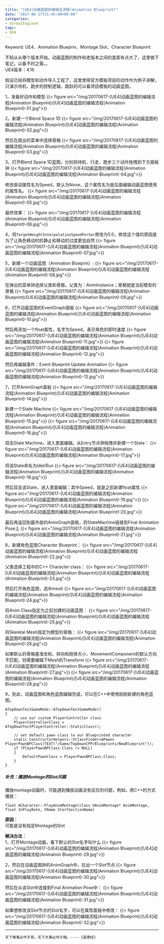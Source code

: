 ```yaml
---
title: "[UE4]动画蓝图的编辑全流程(Animation Blueprint)"
date: "2017-06-17T21:45:40+08:00"
categories:
- UnrealEngine4
tags:
- UE4
---
```


Keyword: UE4、Animation Blueprin、Montage Slot、Character Blueprint

不知从从哪个版本开始，动画蓝图的制作和老版本之间的差距有点大了，这里做下笔记，以备不时之需。。  
UE4版本：4.16  

假设已经将模型和动作导入工程了，这里使用官方模板项目的动作作为例子讲解，只演示待机、跑步的控制逻辑，跳跃的可以看项目模板的动画蓝图。

1，准备好动作和模型
{{< figure src="/img/20170617-[UE4]动画蓝图的编辑流程(Animation Blueprint)/[UE4]动画蓝图的编辑流程(Animation Blueprint)-01.jpg">}}

2，新建一个Blend Space 1D
{{< figure src="/img/20170617-[UE4]动画蓝图的编辑流程(Animation Blueprint)/[UE4]动画蓝图的编辑流程(Animation Blueprint)-02.jpg">}}

然后在跳出的菜单中选择骨骼
{{< figure src="/img/20170617-[UE4]动画蓝图的编辑流程(Animation Blueprint)/[UE4]动画蓝图的编辑流程(Animation Blueprint)-03.jpg">}}

3，打开Blend Space 1D蓝图，分别将待机、行走、跑步三个动作拖拽到下方面板钟
{{< figure src="/img/20170617-[UE4]动画蓝图的编辑流程(Animation Blueprint)/[UE4]动画蓝图的编辑流程(Animation Blueprint)-04.jpg">}}

修改驱动属性名为Speed，默认为None，这个属性名为是后面编辑动画蓝图使用的属性名。
{{< figure src="/img/20170617-[UE4]动画蓝图的编辑流程(Animation Blueprint)/[UE4]动画蓝图的编辑流程(Animation Blueprint)-05.jpg">}}

最终效果：
{{< figure src="/img/20170617-[UE4]动画蓝图的编辑流程(Animation Blueprint)/[UE4]动画蓝图的编辑流程(Animation Blueprint)-06.jpg">}}

4，将`TargetWeightInterpolationSpeedPerSec`修改为5.0，修改这个值的原因是为了让角色移动时的静止和移动的过度更加自然
{{< figure src="/img/20170617-[UE4]动画蓝图的编辑流程(Animation Blueprint)/[UE4]动画蓝图的编辑流程(Animation Blueprint)-07.jpg">}}

5，新建一个动画蓝图（Animation Blueprin）:
{{< figure src="/img/20170617-[UE4]动画蓝图的编辑流程(Animation Blueprint)/[UE4]动画蓝图的编辑流程(Animation Blueprint)-08.jpg">}}

在弹出的菜单钟选择父类和骨骼，父类为：AnimInstance；骨骼就是当前模型的骨骼
{{< figure src="/img/20170617-[UE4]动画蓝图的编辑流程(Animation Blueprint)/[UE4]动画蓝图的编辑流程(Animation Blueprint)-09.jpg">}}

6，打开动画蓝图的EventGraph面板
{{< figure src="/img/20170617-[UE4]动画蓝图的编辑流程(Animation Blueprint)/[UE4]动画蓝图的编辑流程(Animation Blueprint)-10.jpg">}}

然后再添加一个float属性，名字为Speed，表示角色的即时速度
{{< figure src="/img/20170617-[UE4]动画蓝图的编辑流程(Animation Blueprint)/[UE4]动画蓝图的编辑流程(Animation Blueprint)-11.jpg">}}
{{< figure src="/img/20170617-[UE4]动画蓝图的编辑流程(Animation Blueprint)/[UE4]动画蓝图的编辑流程(Animation Blueprint)-12.jpg">}}

然后再编辑事件：Event Blueprint Update Animation
{{< figure src="/img/20170617-[UE4]动画蓝图的编辑流程(Animation Blueprint)/[UE4]动画蓝图的编辑流程(Animation Blueprint)-13.jpg">}}

7，打开AnimGraph面板
{{< figure src="/img/20170617-[UE4]动画蓝图的编辑流程(Animation Blueprint)/[UE4]动画蓝图的编辑流程(Animation Blueprint)-14.jpg">}}

新建一个State Machine
{{< figure src="/img/20170617-[UE4]动画蓝图的编辑流程(Animation Blueprint)/[UE4]动画蓝图的编辑流程(Animation Blueprint)-15.jpg">}}
{{< figure src="/img/20170617-[UE4]动画蓝图的编辑流程(Animation Blueprint)/[UE4]动画蓝图的编辑流程(Animation Blueprint)-16.jpg">}}

双击State Machine，进入里面编辑。从Entry节点钟拖拽并新建一个State：
{{< figure src="/img/20170617-[UE4]动画蓝图的编辑流程(Animation Blueprint)/[UE4]动画蓝图的编辑流程(Animation Blueprint)-17.jpg">}}

将该State命名为Idel/Run
{{< figure src="/img/20170617-[UE4]动画蓝图的编辑流程(Animation Blueprint)/[UE4]动画蓝图的编辑流程(Animation Blueprint)-18.jpg">}}

然后双击该State，进入里面编辑：其中Speed，就是之前新建float属性
{{< figure src="/img/20170617-[UE4]动画蓝图的编辑流程(Animation Blueprint)/[UE4]动画蓝图的编辑流程(Animation Blueprint)-19.jpg">}}
{{< figure src="/img/20170617-[UE4]动画蓝图的编辑流程(Animation Blueprint)/[UE4]动画蓝图的编辑流程(Animation Blueprint)-20.jpg">}}

最后再返回到最外层的AnimGraph面板，将StateMachine链接到Final Animation Pose上
{{< figure src="/img/20170617-[UE4]动画蓝图的编辑流程(Animation Blueprint)/[UE4]动画蓝图的编辑流程(Animation Blueprint)-21.jpg">}}

8，新建角色蓝图Character Blueprint：
{{< figure src="/img/20170617-[UE4]动画蓝图的编辑流程(Animation Blueprint)/[UE4]动画蓝图的编辑流程(Animation Blueprint)-22.jpg">}}

父类选择工程中的C++ Character class：
{{< figure src="/img/20170617-[UE4]动画蓝图的编辑流程(Animation Blueprint)/[UE4]动画蓝图的编辑流程(Animation Blueprint)-23.jpg">}}

然后打开角色蓝图，选中mesh
{{< figure src="/img/20170617-[UE4]动画蓝图的编辑流程(Animation Blueprint)/[UE4]动画蓝图的编辑流程(Animation Blueprint)-24.jpg">}}

将Anim Class指定为之前创建的动画蓝图：
{{< figure src="/img/20170617-[UE4]动画蓝图的编辑流程(Animation Blueprint)/[UE4]动画蓝图的编辑流程(Animation Blueprint)-25.jpg">}}

将Skeletal Mesh指定为模型的骨骼：
{{< figure src="/img/20170617-[UE4]动画蓝图的编辑流程(Animation Blueprint)/[UE4]动画蓝图的编辑流程(Animation Blueprint)-26.jpg">}}

如果默认的骨骼基准坐标、转向和刚体大小、MovementComponent的默认方向不匹配，则需要编辑下Mesh的Transform
{{< figure src="/img/20170617-[UE4]动画蓝图的编辑流程(Animation Blueprint)/[UE4]动画蓝图的编辑流程(Animation Blueprint)-27.jpg">}}
{{< figure src="/img/20170617-[UE4]动画蓝图的编辑流程(Animation Blueprint)/[UE4]动画蓝图的编辑流程(Animation Blueprint)-28.jpg">}}

9，到此，动画蓝图和角色蓝图编辑完成，可以在C++中使用刚刚新建的角色蓝图。

    ATopDownTestGameMode::ATopDownTestGameMode()
    {
        // use our custom PlayerController class
        PlayerControllerClass = ATopDownTestPlayerController::StaticClass();

        // set default pawn class to our Blueprinted character
        static ConstructorHelpers::FClassFinder<APawn> PlayerPawnBPClass(TEXT("/Game/TopDownCPP/Blueprints/NewBlueprint"));
        if (PlayerPawnBPClass.Class != NULL)
        {
            DefaultPawnClass = PlayerPawnBPClass.Class;
        }
    }


  
##### 补充：播放Montage的Slot问题
播放montage动画时，可能遇到播放动画没有反应的问题，例如，用C++的方式播放：

    float ACharacter::PlayAnimMontage(class UAnimMontage* AnimMontage, float InPlayRate, FName StartSectionName)


__原因__：  
可能是没有指定Montage的Slot

__解决办法__：  
1，打开Montage动画，看下默认的Slot名字叫什么
{{< figure src="/img/20170617-[UE4]动画蓝图的编辑流程(Animation Blueprint)/[UE4]动画蓝图的编辑流程(Animation Blueprint)-29.jpg">}}

2，然后在动画蓝图钟的AnimGraph中，拉出一个Slot节点
{{< figure src="/img/20170617-[UE4]动画蓝图的编辑流程(Animation Blueprint)/[UE4]动画蓝图的编辑流程(Animation Blueprint)-30.jpg">}}

然后在从该Slot中连接到Final Animation Pose中：
{{< figure src="/img/20170617-[UE4]动画蓝图的编辑流程(Animation Blueprint)/[UE4]动画蓝图的编辑流程(Animation Blueprint)-31.jpg">}}

如果想修改该Slot节点的Slot名字，可以在属性面板中修改：
{{< figure src="/img/20170617-[UE4]动画蓝图的编辑流程(Animation Blueprint)/[UE4]动画蓝图的编辑流程(Animation Blueprint)-32.jpg">}}

***
`天下难事必作于易，天下大事必作于细。----《道德经》`